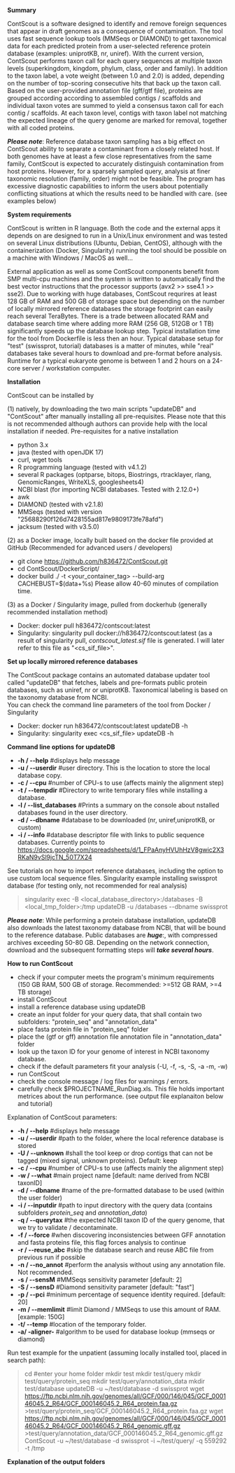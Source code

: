 **Summary**

ContScout is a software designed to identify and remove foreign sequences that appear in draft genomes as a consequence of contamination. The tool uses fast sequence lookup tools (MMSeqs or DIAMOND) to get taxonomical data for each predicted protein from a user-selected reference protein database (examples: uniprotKB, nr, uniref). With the current version, ContScout performs taxon call for each query sequences at multiple taxon levels (superkingdom, kingdom, phylum, class, order and family). In addition to the taxon label, a vote weight (between 1.0 and 2.0) is added, depending on the number of top-scoring consecutive hits that back up the taxon call. Based on the user-provided annotation file (gff/gtf file), proteins are grouped according according to assembled contigs / scaffolds and individual taxon votes are summed to yield a consensus taxon call for each contig / scaffolds. At each taxon level, contigs with taxon label not matching the expected lineage of the query genome are marked for removal, together with all coded proteins.
  
__*Please note*__: Reference database taxon sampling has a big effect on ContScout ability to separate a contaminant from a closely related host. If both genomes have at least a few close representatives from the same family, ContScout is expected to accurately distinguish contamination from host proteins. However, for a sparsely sampled query, analysis at finer taxonomic resolution (family, order) might not be feasible. The program has excessive diagnostic capabilities to inform the users about potentially conflicting situations at which the results need to be handled with care. (see examples below) 

**System requirements**

ContScout is written in R language. Both the code and the external apps it depends on are designed to run in a Unix/Linux environment and was tested on several Linux distributions (Ubuntu, Debian, CentOS), although with the containerization (Docker, Singularity) running the tool should be possible on a machine with Windows / MacOS as well...  

External application as well as some ContScout components benefit from SMP multi-cpu machines and the system is written to automatically find the best vector instructions that the processor supports (avx2 >> sse4.1 >> sse2). Due to working with huge databases, ContScout requrires at least 128 GB of RAM and 500 GB of storage space but depending on the number of locally mirrored reference databases the storage footprint can easily reach several TeraBytes. There is a trade between allocated RAM and database search time where adding more RAM (256 GB, 512GB or 1 TB) significantly speeds up the database lookup step. Typical installation time for the tool from Dockerfile is less then an hour. Typical database setup for "test" (swissprot, tutorial) databases is a matter of minutes, while "real" databases take several hours to download and pre-format before analysis. Runtime for a typical eukaryote genome is between 1 and 2 hours on a 24-core server / workstation computer.

**Installation**

ContScout can be installed by
  
(1) natively, by downloading the two main scripts "updateDB" and "ContScout" after manually installing all pre-requisites. Please note that this is not recommended although authors can provide help with the local installation if needed. 
Pre-requisites for a native installation
* python 3.x  
* java (tested with openJDK 17)  
* curl, wget tools  
* R programming language (tested with v4.1.2)
* several R packages (optparse, bitops, Biostrings, rtracklayer, rlang, GenomicRanges, WriteXLS, googlesheets4)
* NCBI blast (for importing NCBI databases. Tested with 2.12.0+)
* awk
* DIAMOND (tested with v2.1.8)  
* MMSeqs (tested with version "25688290f126d7428155ad817e9809173fe78afd")
* jacksum (tested with v3.5.0) 

(2) as a Docker image, locally built based on the docker file provided at GitHub (Recommended for advanced users / developers)  
* git clone https://github.com/h836472/ContScout.git
* cd ContScout/DockerScript/
* docker build ./ -t <your_container_tag> --build-arg CACHEBUST=$(data+%s)
Please allow 40-60 minutes of compilation time.

(3) as a Docker / Singularity image, pulled from dockerhub (generally recommended installation method)  
* Docker: docker pull h836472/contscout:latest
* Singularity: singularity pull docker://h836472/contscout:latest
(as a result of singularity pull, *contscout_latest.sif* file is generated. I will later refer to this file as "<cs_sif_file>".

**Set up locally mirrored reference databases**

The ContScout package contains an automated database updater tool called "updateDB" that fetches, labels and pre-formats public protein databases, such as uniref, nr or uniprotKB. Taxonomical labeling is based on the taxonomy database from NCBI.  
You can check the command line parameters of the tool from Docker / Singularity
* Docker: docker run h836472/contscout:latest updateDB -h
* Singularity: singularity exec <cs_sif_file> updateDB -h

**Command line options for updateDB**
- **-h / --help** #displays help message
- **-u / --userdir** #user directory. This is the location to store the local database copy.  
- **-c / --cpu**  #number of CPU-s to use (affects mainly the alignment step)  
- **-t / --tempdir** #Directory to write temporary files while installing a database.  
- **-l / --list_databases** #Prints a summary on the console about nstalled databases found in the user directory.  
- **-d / --dbname** #database to be downloaded (nr, uniref,uniprotKB, or custom)  
- **-i / --info** #database descriptor file with links to public sequence databases. Currently points to https://docs.google.com/spreadsheets/d/1_FPaAnyHVUhHzV8gwic2X3RKaN9vSl9jcTN_50T7X24  

See tutorials on how to import reference databases, including the option to use custom local sequence files.
Singularity example installing swissprot database (for testing only, not recommended for real analysis)
  
>singularity exec -B <local_database_directory>:/databases -B <local_tmp_folder>:/tmp <singularity image> updateDB -u /databases --dbname swissprot 
  
__*Please note*__: While performing a protein database installation, updateDB also downloads the latest taxonomy database from NCBI, that will be bound to the reference database.
  Public databases are ***huge***:, with compressed archives exceeding 50-80 GB. Depending on the network connection, download and the subsequent formatting steps will ***take several hours***.
 
**How to run ContScout**
- check if your computer meets the program's minimum requirements (150 GB RAM, 500 GB of storage. Recommended: >=512 GB RAM, >=4 TB storage)  
- install ContScout  
- install a reference database using updateDB  
- create an input folder for your query data, that shall contain two subfolders: "protein_seq" and "annotation_data" 
- place fasta protein file in "protein_seq" folder  
- place the (gtf or gff) annotation file annotation file in "annotation_data" folder  
- look up the taxon ID for your genome of interest in NCBI taxonomy database. 
- check if the default parameters fit your analysis (-U, -f, -s, -S, -a -m, -w)  
- run ContScout
- check the console message / log files for warnings / errors.
- carefully check $PROJECTNAME_RunDiag.xls. This file holds important metrices about the run performance. (see output file explanaiton below and tutorial)
  
Explanation of ContScout parameters:
  - **-h / --help** #displays help message
  - **-u / --userdir** #path to the folder, where the local reference database is stored
  - **-U / --unknown** #shall the tool keep or drop contigs that can not be tagged (mixed signal, unknown proteins). Default: keep
  - **-c / --cpu** #number of CPU-s to use (affects mainly the alignment step)
  - **-w / --what** #main project name [default: name derived from NCBI taxonID]
  - **-d / --dbname** #name of the pre-formatted database to be used (within the user folder)
  - **-i / --inputdir** #path to input directory with the query data (contains subfolders *protein_seq* and *annotation_data*)
  - **-q / --querytax** #the expected NCBI taxon ID of the query genome, that we try to validate / decontaminate.
  - **-f / --force** #when discovering inconsistencies between GFF annotation and fasta proteins file, this flag forces analysis to continue 
  - **-r / --reuse_abc** #skip the database search and reuse ABC file from previous run if possible
  - **-n / --no_annot** #perform the analysis without using any annotation file. Not recommended.
  - **-s / --sensM** #MMSeqs sensitivity parameter [default: 2]
  - **-S / --sensD** #Diamond sensitivity parameter [default: "fast"]
  - **-p / --pci** #minimum percentage of sequence identity required. [default: 20]
  - **-m / --memlimit** #limit Diamond / MMSeqs to use this amount of RAM. [example: 150G]
  - **-t/ --temp** #location of the temporary folder. 
  - **-a/ -aligner-** #algorithm to be used for database lookup (mmseqs or diamond)

Run test example for the unpatient (assuming locally installed tool, placed in search path):

>cd #enter your home folder
>mkdir test
>mkdir test/query
>mkdir test/query/protein_seq
>mkdir test/query/annotation_data
>mkdir test/database
>updateDB -u ~/test/database -d swissprot
>wget https://ftp.ncbi.nlm.nih.gov/genomes/all/GCF/000/146/045/GCF_000146045.2_R64/GCF_000146045.2_R64_protein.faa.gz >test/query/protein_seq/GCF_000146045.2_R64_protein.faa.gz
>wget https://ftp.ncbi.nlm.nih.gov/genomes/all/GCF/000/146/045/GCF_000146045.2_R64/GCF_000146045.2_R64_genomic.gff.gz >test/query/annotation_data/GCF_000146045.2_R64_genomic.gff.gz
>ContScout -u ~/test/database -d swissprot -i ~/test/query/ -q 559292 -t /tmp

**Explanation of the output folders**    
  

  
  
  


